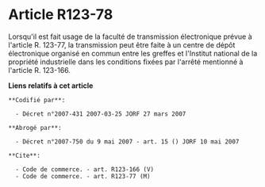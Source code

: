 # Article R123-78

Lorsqu'il est fait usage de la faculté de transmission électronique prévue à l'article R. 123-77, la transmission peut être
faite à un centre de dépôt électronique organisé en commun entre les greffes et l'Institut national de la propriété
industrielle dans les conditions fixées par l'arrêté mentionné à l'article R. 123-166.

**Liens relatifs à cet article**

	**Codifié par**:

	  - Décret n°2007-431 2007-03-25 JORF 27 mars 2007

	**Abrogé par**:

	  - Décret n°2007-750 du 9 mai 2007 - art. 15 () JORF 10 mai 2007

	**Cite**:

	  - Code de commerce. - art. R123-166 (V)
	  - Code de commerce. - art. R123-77 (M)
